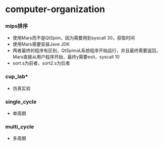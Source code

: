# computer-organization
### mips排序
- 使用Mars而不是QtSpim，因为需要用到syscall 30，获取时间
- 使用Mars需要安装Jave JDK
- 两者最终的程序有区别，QtSpim从系统程序开始运行，并且最终需要返回，Mars直接从用户程序开始，最终y需要exit，syscall 10
- sort.s为前者，sort2.s为后者

### cup_lab*
- 仿真实验

### single_cycle
- 单周期

### multi_cycle
- 多周期

